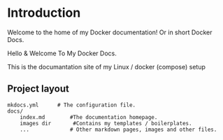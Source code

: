 # Introduction

Welcome to the home of my Docker documentation! Or in short Docker Docs.

Hello & Welcome To My Docker Docs.

This is the documantation site of my Linux / docker (compose) setup

## Project layout

    mkdocs.yml    	# The configuration file.
    docs/
        index.md    	#The documentation homepage.
        images dir       #Contains my templates / boilerplates.
        ...       		# Other markdown pages, images and other files.

